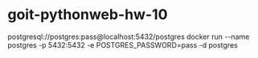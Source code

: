 # goit-pythonweb-hw-10

postgresql://postgres:pass@localhost:5432/postgres
docker run --name postgres -p 5432:5432 -e POSTGRES_PASSWORD=pass -d postgres

